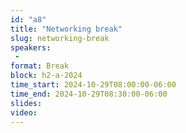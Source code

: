 ```yaml
---
id: "a8"
title: "Networking break"
slug: networking-break
speakers:
 - 
format: Break
block: h2-a-2024
time_start: 2024-10-29T08:00:00-06:00
time_end: 2024-10-29T08:30:00-06:00
slides: 
video: 
---
```


